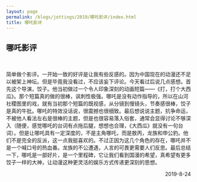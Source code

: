 ```yaml
---
layout: page
permalink: /blogs/jottings/2019/哪吒影评/index.html
title: 哪吒影评
---
```


## 哪吒影评
<br>

简单做个影评。一开始一致的好评是让我有些反感的。因为中国现在的动漫还不足以被架上神坛。但是毕竟我没看过，不应该妄下评论。今天看过后说几点感想。首先这个导演，饺子。他当初做过一个令人印象深刻的动画短篇——《打，打个大西瓜》。那个短篇真的做的很棒，讽刺性极强。哪吒是没有动作指导的，所以在山河社稷图里的戏，就有当初那个短篇的既视感，从分镜到慢镜头，节奏感很棒，饺子是真的牛批。哪吒的特效没话说，很震撼也很细致。最后想说说主题，抗争命运，不被他人看法左右是很棒的主题，但是也很容易落入俗套，通常会显得讨论不够深入（随便，感觉哪吒的台词有点拖后腿，想想也合理，《大西瓜》就没有一句台词）。但是让哪吒具有一定深度的，不是主角哪吒，而是敖丙，龙族和申公豹。他们不是完全的反派，这一点我挺喜欢的。不过正因为这几个角色的存在，哪吒并不是一个喊口号的热血番。龙族的不公遭遇，人言的可畏更需要人们反思。最后总结一下，哪吒是一部好片，是一个里程碑，它让我们看到国漫的希望，真希望有更多饺子一样的大神，让动漫这种更灵活的娱乐方式传递更深刻的思想。

<p align="right">2019-8-24</p>